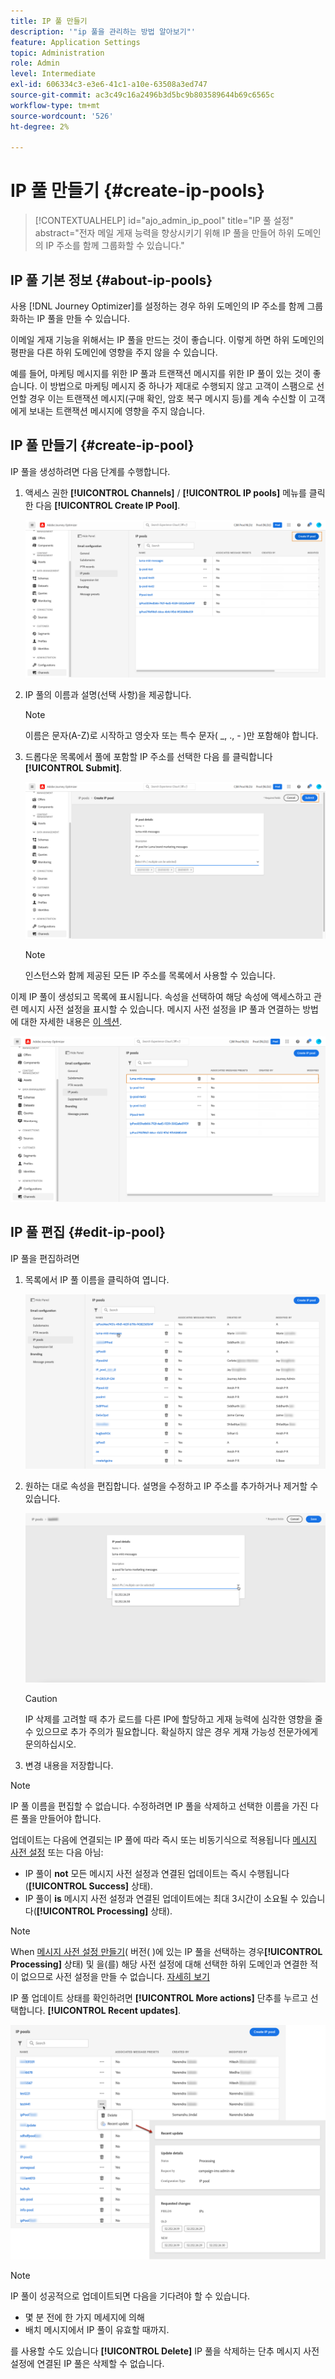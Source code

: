 ```yaml
---
title: IP 풀 만들기
description: '"ip 풀을 관리하는 방법 알아보기"'
feature: Application Settings
topic: Administration
role: Admin
level: Intermediate
exl-id: 606334c3-e3e6-41c1-a10e-63508a3ed747
source-git-commit: ac3c49c16a2496b3d5bc9b803589644b69c6565c
workflow-type: tm+mt
source-wordcount: '526'
ht-degree: 2%

---
```


# IP 풀 만들기 {#create-ip-pools}

>[!CONTEXTUALHELP]
>id="ajo_admin_ip_pool"
>title="IP 풀 설정"
>abstract="전자 메일 게재 능력을 향상시키기 위해 IP 풀을 만들어 하위 도메인의 IP 주소를 함께 그룹화할 수 있습니다."

## IP 풀 기본 정보 {#about-ip-pools}

사용 [!DNL Journey Optimizer]를 설정하는 경우 하위 도메인의 IP 주소를 함께 그룹화하는 IP 풀을 만들 수 있습니다.

이메일 게재 기능을 위해서는 IP 풀을 만드는 것이 좋습니다. 이렇게 하면 하위 도메인의 평판을 다른 하위 도메인에 영향을 주지 않을 수 있습니다.

예를 들어, 마케팅 메시지를 위한 IP 풀과 트랜잭션 메시지를 위한 IP 풀이 있는 것이 좋습니다. 이 방법으로 마케팅 메시지 중 하나가 제대로 수행되지 않고 고객이 스팸으로 선언할 경우 이는 트랜잭션 메시지(구매 확인, 암호 복구 메시지 등)를 계속 수신할 이 고객에게 보내는 트랜잭션 메시지에 영향을 주지 않습니다.

## IP 풀 만들기 {#create-ip-pool}

IP 풀을 생성하려면 다음 단계를 수행합니다.

1. 액세스 권한 **[!UICONTROL Channels]** / **[!UICONTROL IP pools]** 메뉴를 클릭한 다음 **[!UICONTROL Create IP Pool]**.

   ![](assets/ip-pool-create.png)

1. IP 풀의 이름과 설명(선택 사항)을 제공합니다.

   >[!NOTE]
   >
   >이름은 문자(A-Z)로 시작하고 영숫자 또는 특수 문자( _, ., - )만 포함해야 합니다.

1. 드롭다운 목록에서 풀에 포함할 IP 주소를 선택한 다음 를 클릭합니다 **[!UICONTROL Submit]**.

   ![](assets/ip-pool-config.png)

   >[!NOTE]
   >
   >인스턴스와 함께 제공된 모든 IP 주소를 목록에서 사용할 수 있습니다.

이제 IP 풀이 생성되고 목록에 표시됩니다. 속성을 선택하여 해당 속성에 액세스하고 관련 메시지 사전 설정을 표시할 수 있습니다. 메시지 사전 설정을 IP 풀과 연결하는 방법에 대한 자세한 내용은 [이 섹션](message-presets.md).

![](assets/ip-pool-created.png)

## IP 풀 편집 {#edit-ip-pool}

IP 풀을 편집하려면

1. 목록에서 IP 풀 이름을 클릭하여 엽니다.

   ![](assets/ip-pool-list.png)

1. 원하는 대로 속성을 편집합니다. 설명을 수정하고 IP 주소를 추가하거나 제거할 수 있습니다.

   ![](assets/ip-pool-edit.png)

   >[!CAUTION]
   >
   >IP 삭제를 고려할 때 추가 로드를 다른 IP에 할당하고 게재 능력에 심각한 영향을 줄 수 있으므로 추가 주의가 필요합니다. 확실하지 않은 경우 게재 가능성 전문가에게 문의하십시오.

1. 변경 내용을 저장합니다.

>[!NOTE]
>
>IP 풀 이름을 편집할 수 없습니다. 수정하려면 IP 풀을 삭제하고 선택한 이름을 가진 다른 풀을 만들어야 합니다.

업데이트는 다음에 연결되는 IP 풀에 따라 즉시 또는 비동기식으로 적용됩니다 [메시지 사전 설정](message-presets.md) 또는 다음 아님:

* IP 풀이 **not** 모든 메시지 사전 설정과 연결된 업데이트는 즉시 수행됩니다(**[!UICONTROL Success]** 상태).
* IP 풀이 **is** 메시지 사전 설정과 연결된 업데이트에는 최대 3시간이 소요될 수 있습니다(**[!UICONTROL Processing]** 상태).

>[!NOTE]
>
>When [메시지 사전 설정 만들기](message-presets.md#create-message-preset)( 버전( )에 있는 IP 풀을 선택하는 경우&#x200B;**[!UICONTROL Processing]** 상태) 및 을(를) 해당 사전 설정에 대해 선택한 하위 도메인과 연결한 적이 없으므로 사전 설정을 만들 수 없습니다. [자세히 보기](message-presets.md#subdomains-and-ip-pools)

IP 풀 업데이트 상태를 확인하려면 **[!UICONTROL More actions]** 단추를 누르고 선택합니다. **[!UICONTROL Recent updates]**.

![](assets/ip-pool-recent-update.png)

>[!NOTE]
>
>IP 풀이 성공적으로 업데이트되면 다음을 기다려야 할 수 있습니다.
>* 몇 분 전에 한 가지 메세지에 의해
>* 배치 메시지에서 IP 풀이 유효할 때까지.


를 사용할 수도 있습니다 **[!UICONTROL Delete]** IP 풀을 삭제하는 단추 메시지 사전 설정에 연결된 IP 풀은 삭제할 수 없습니다.

